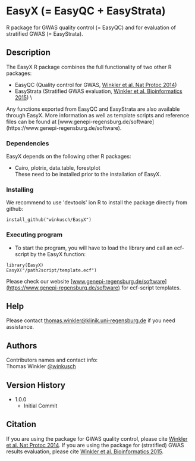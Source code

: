 # EasyX (= EasyQC + EasyStrata)

R package for GWAS quality control (= EasyQC) and for evaluation of stratified GWAS (= EasyStrata). 

## Description

The EasyX R package combines the full functionality of two other R packages: 
- EasyQC (Quality control for GWAS, [Winkler et al. Nat Protoc 2014](https://pubmed.ncbi.nlm.nih.gov/24762786/))
- EasyStrata (Stratified GWAS evaluation, [Winkler et al. Bioinformatics 2015](https://pubmed.ncbi.nlm.nih.gov/25260699/)) \
</ul>
Any functions exported from EasyQC and EasyStrata are also available through EasyX.   
More information as well as template scripts and reference files can be found at [www.genepi-regensburg.de/software](https://www.genepi-regensburg.de/software). 

### Dependencies

EasyX depends on the following other R packages:  
- Cairo, plotrix, data.table, forestplot   
These need to be installed prior to the installation of EasyX. 

### Installing

We recommend to use 'devtools' ion R to install the package directly from github:  
```
install_github("winkusch/EasyX")
```

### Executing program

* To start the program, you will have to load the library and call an ecf-script by the EasyX function: 
```
library(EasyX)
EasyX("/path2script/template.ecf")
```
Please check our website [www.genepi-regensburg.de/software](https://www.genepi-regensburg.de/software) for ecf-script templates. 
## Help

Please contact thomas.winkler@klinik.uni-regensburg.de if you need assistance. 

## Authors

Contributors names and contact info:  
Thomas Winkler [@winkusch](https://twitter.com/winkusch)

## Version History

* 1.0.0
    * Initial Commit

## Citation

If you are using the package for GWAS quality control, please cite [Winkler et al. Nat Protoc 2014](https://pubmed.ncbi.nlm.nih.gov/24762786/). 
If you are using the package for (stratified) GWAS results evaluation, please cite [Winkler et al. Bioinformatics 2015](https://pubmed.ncbi.nlm.nih.gov/25260699/). 
